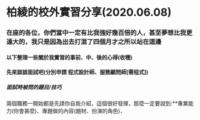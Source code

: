 # 柏綾的校外實習分享(2020.06.08)
### 在座的各位，你們當中一定有比我強好幾百倍的人，甚至夢想比我更遠大的，我只是因為出去打混了四個月才之所以站在這邊
#### 以下整理一些關於我實習的事前、中、後的心得(收穫)
#### 先來談談面試吧(分別申請 **程式設計師**、**服務顧問師[需程式]**)
##### 面試時被問的題目/技巧 
 兩個職務一開始都是先請你自我介紹，這個很好發揮，那麼一定要說到:**專業能力(你會甚麼)、專題做的內容(題材、扮演的角色)、
